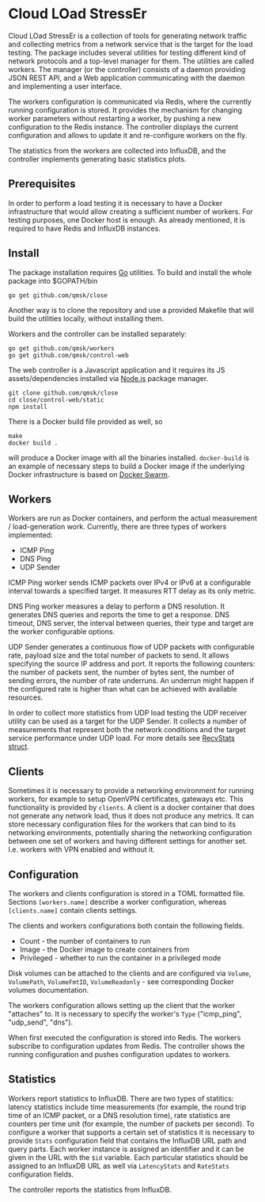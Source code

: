 # Cloud LOad StressEr

Cloud LOad StressEr is a collection of tools for generating network traffic and
collecting metrics from a network service that is the target for the load
testing. The package includes several utilities for testing different kind of
network protocols and a top-level manager for them. The utilities are called
workers. The manager (or the controller) consists of a daemon providing JSON
REST API, and a Web application communicating with the daemon and implementing a
user interface.

The workers configuration is communicated via Redis, where the currently running
configuration is stored. It provides the mechanism for changing worker
parameters without restarting a worker, by pushing a new configuration to
the Redis instance. The controller displays the current configuration and allows
to update it and re-configure workers on the fly.

The statistics from the workers are collected into InfluxDB, and the controller
implements generating basic statistics plots.

## Prerequisites

In order to perform a load testing it is necessary to have a Docker
infrastructure that would allow creating a sufficient number of workers. For
testing purposes, one Docker host is enough. As already mentioned, it is
required to have Redis and InfluxDB instances.

## Install

The package installation requires [Go](https://golang.org/) utilities. To build
and install the whole package into $GOPATH/bin

    go get github.com/qmsk/close

Another way is to clone the repository and use a provided Makefile that will
build the utilities locally, without installing them.

Workers and the controller can be installed separately:

    go get github.com/qmsk/workers
    go get github.com/qmsk/control-web

The web controller is a Javascript application and it requires its JS
assets/dependencies installed via [Node.js](https://nodejs.org/en/) package
manager.

    git clone github.com/qmsk/close
    cd close/control-web/static
    npm install

There is a Docker build file provided as well, so

    make
    docker build .

will produce a Docker image with all the binaries installed. `docker-build` is
an example of necessary steps to build a Docker image if the underlying Docker
infrastructure is based on [Docker Swarm](https://docs.docker.com/swarm/).

## Workers

Workers are run as Docker containers, and perform the actual measurement /
load-generation work. Currently, there are three types of workers implemented:

* ICMP Ping
* DNS Ping
* UDP Sender

ICMP Ping worker sends ICMP packets over IPv4 or IPv6 at a configurable interval
towards a specified target. It measures RTT delay as its only metric.

DNS Ping worker measures a delay to perform a DNS resolution. It generates DNS
queries and reports the time to get a response. DNS timeout, DNS server, the
interval between queries, their type and target are the worker configurable
options.

UDP Sender generates a continuous flow of UDP packets with configurable rate,
payload size and the total number of packets to send. It allows specifying the
source IP address and port. It reports the following counters: the number of
packets sent, the number of bytes sent, the number of sending errors, the number
of rate underruns. An underrun might happen if the configured rate is higher
than what can be achieved with available resources.

In order to collect more statistics from UDP load testing the UDP receiver
utility can be used as a target for the UDP Sender. It collects a number of
measurements that represent both the network conditions and the target service
performance under UDP load. For more details see [RecvStats struct](udp/recv.go).

## Clients

Sometimes it is necessary to provide a networking environment for running
workers, for example to setup OpenVPN certificates, gateways etc. This
functionality is provided by `clients`. A client is a docker container that does
not generate any network load, thus it does not produce any metrics. It can
store necessary configuration files for the workers that can bind to its
networking environments, potentially sharing the networking configuration
between one set of workers and having different settings for another
set. I.e. workers with VPN enabled and without it.

## Configuration

The workers and clients configuration is stored in a TOML formatted
file. Sections `[workers.name]` describe a worker configuration, whereas
`[clients.name]` contain clients settings.

The clients and workers configurations both contain the following fields.

* Count - the number of containers to run
* Image - the Docker image to create containers from
* Privileged - whether to run the container in a privileged mode

Disk volumes can be attached to the clients and are configured via `Volume`,
`VolumePath`, `VolumeFmtID`, `VolumeReadonly` - see corresponding Docker volumes
documentation.

The workers configuration allows setting up the client that the worker
"attaches" to. It is necessary to specify the worker's `Type` ("icmp_ping",
"udp_send", "dns").

When first executed the configuration is stored into Redis. The workers
subscribe to configuration updates from Redis. The controller shows the running
configuration and pushes configuration updates to workers.

## Statistics

Workers report statistics to InfluxDB. There are two types of statitics: latency
statistics include time measurements (for example, the round trip time of an
ICMP packet, or a DNS resolution time), rate statistics are counters per time
unit (for example, the number of packets per second). To configure a worker that
supports a certain set of statistics it is necessary to provide `Stats`
configuration field that contains the InfluxDB URL path and query parts. Each
worker instance is assigned an identifier and it can be given in the URL with
the `$id` variable. Each particular statistics should be assigned to an InfluxDB
URL as well via `LatencyStats` and `RateStats` configuration fields.

The controller reports the statistics from InfluxDB.


